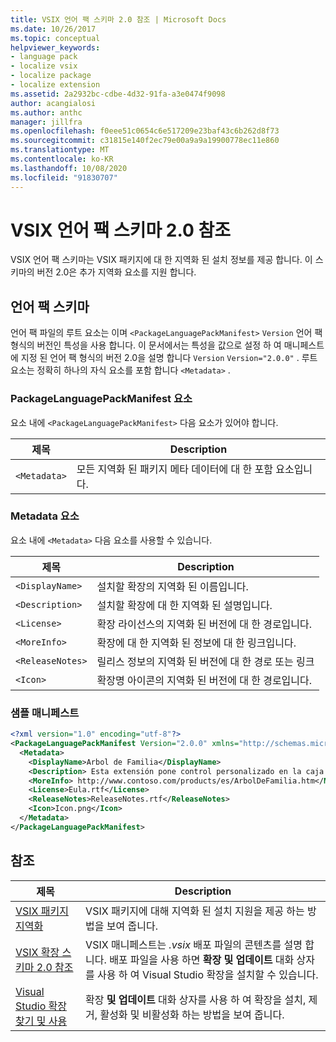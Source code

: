 ```yaml
---
title: VSIX 언어 팩 스키마 2.0 참조 | Microsoft Docs
ms.date: 10/26/2017
ms.topic: conceptual
helpviewer_keywords:
- language pack
- localize vsix
- localize package
- localize extension
ms.assetid: 2a2932bc-cdbe-4d32-91fa-a3e0474f9098
author: acangialosi
ms.author: anthc
manager: jillfra
ms.openlocfilehash: f0eee51c0654c6e517209e23baf43c6b262d8f73
ms.sourcegitcommit: c31815e140f2ec79e00a9a9a19900778ec11e860
ms.translationtype: MT
ms.contentlocale: ko-KR
ms.lasthandoff: 10/08/2020
ms.locfileid: "91830707"
---
```

# <a name="vsix-language-pack-schema-20-reference"></a>VSIX 언어 팩 스키마 2.0 참조

VSIX 언어 팩 스키마는 VSIX 패키지에 대 한 지역화 된 설치 정보를 제공 합니다. 이 스키마의 버전 2.0은 추가 지역화 요소를 지원 합니다.

## <a name="language-pack-schema"></a>언어 팩 스키마

언어 팩 파일의 루트 요소는 이며 `<PackageLanguagePackManifest>` `Version` 언어 팩 형식의 버전인 특성을 사용 합니다. 이 문서에서는 특성을 값으로 설정 하 여 매니페스트에 지정 된 언어 팩 형식의 버전 2.0을 설명 합니다 `Version` `Version="2.0.0"` . 루트 요소는 정확히 하나의 자식 요소를 포함 합니다 `<Metadata>` .

### <a name="packagelanguagepackmanifest-element"></a>PackageLanguagePackManifest 요소

요소 내에 `<PackageLanguagePackManifest>` 다음 요소가 있어야 합니다.

|제목|Description|
|-----------|-----------------|
|`<Metadata>`| 모든 지역화 된 패키지 메타 데이터에 대 한 포함 요소입니다.

### <a name="metadata-element"></a>Metadata 요소

요소 내에 `<Metadata>` 다음 요소를 사용할 수 있습니다.

|제목|Description|
|-----------|-----------------|
|`<DisplayName>`|설치할 확장의 지역화 된 이름입니다.|
|`<Description>`|설치할 확장에 대 한 지역화 된 설명입니다.|
|`<License>`| 확장 라이선스의 지역화 된 버전에 대 한 경로입니다.|
|`<MoreInfo>`| 확장에 대 한 지역화 된 정보에 대 한 링크입니다.|
|`<ReleaseNotes>`| 릴리스 정보의 지역화 된 버전에 대 한 경로 또는 링크|
|`<Icon>`| 확장명 아이콘의 지역화 된 버전에 대 한 경로입니다.|

### <a name="sample-manifest"></a>샘플 매니페스트

```xml
<?xml version="1.0" encoding="utf-8"?>
<PackageLanguagePackManifest Version="2.0.0" xmlns="http://schemas.microsoft.com/developer/vsx-schema/2011">
  <Metadata>
    <DisplayName>Arbol de Familia</DisplayName>
    <Description> Esta extensión pone control personalizado en la caja de herramientas por manejar información de familia.</Description>
    <MoreInfo> http://www.contoso.com/products/es/ArbolDeFamilia.htm</MoreInfo>
    <License>Eula.rtf</License>
    <ReleaseNotes>ReleaseNotes.rtf</ReleaseNotes>
    <Icon>Icon.png</Icon>
  </Metadata>
</PackageLanguagePackManifest>
```

## <a name="see-also"></a>참조

|제목|Description|
|-----------|-----------------|
|[VSIX 패키지 지역화](../extensibility/localizing-vsix-packages.md)|VSIX 패키지에 대해 지역화 된 설치 지원을 제공 하는 방법을 보여 줍니다.|
|[VSIX 확장 스키마 2.0 참조](../extensibility/vsix-extension-schema-2-0-reference.md)|VSIX 매니페스트는 *.vsix* 배포 파일의 콘텐츠를 설명 합니다. 배포 파일을 사용 하면 **확장 및 업데이트** 대화 상자를 사용 하 여 Visual Studio 확장을 설치할 수 있습니다.|
|[Visual Studio 확장 찾기 및 사용](../ide/finding-and-using-visual-studio-extensions.md)|확장 **및 업데이트** 대화 상자를 사용 하 여 확장을 설치, 제거, 활성화 및 비활성화 하는 방법을 보여 줍니다.|
